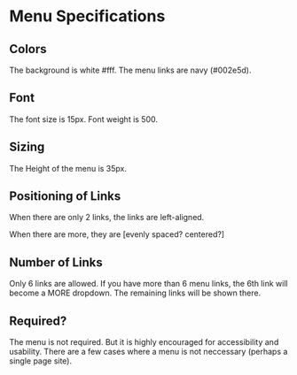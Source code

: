 # Menu Specifications

## Colors
The background is white #fff. The menu links are navy (#002e5d).


## Font 
The font size is 15px. Font weight is 500. 


## Sizing

The Height of the menu is 35px.

## Positioning of Links
When there are only 2 links, the links are left-aligned.

When there are more, they are [evenly spaced? centered?]

## Number of Links
Only 6 links are allowed. If you have more than 6 menu links, the 6th link will 
become a MORE dropdown. The remaining links will be shown there.

## Required?
The menu is not required. But it is highly encouraged for accessibility and 
usability. There are a few cases where a menu is not neccessary (perhaps a single page site).